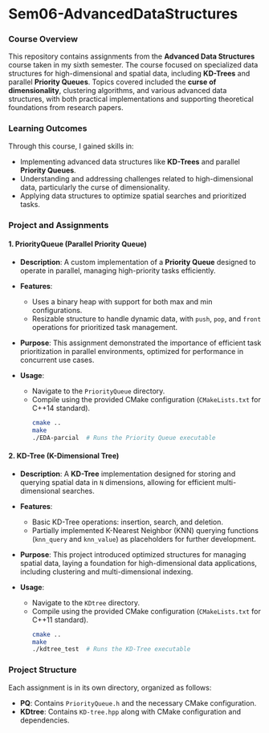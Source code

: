 # Sem06-AdvancedDataStructures

### Course Overview
This repository contains assignments from the **Advanced Data Structures** course taken in my sixth semester. The course focused on specialized data structures for high-dimensional and spatial data, including **KD-Trees** and parallel **Priority Queues**. Topics covered included the **curse of dimensionality**, clustering algorithms, and various advanced data structures, with both practical implementations and supporting theoretical foundations from research papers.

### Learning Outcomes
Through this course, I gained skills in:
- Implementing advanced data structures like **KD-Trees** and parallel **Priority Queues**.
- Understanding and addressing challenges related to high-dimensional data, particularly the curse of dimensionality.
- Applying data structures to optimize spatial searches and prioritized tasks.

### Project and Assignments

#### 1. PriorityQueue (Parallel Priority Queue)
   - **Description**: A custom implementation of a **Priority Queue** designed to operate in parallel, managing high-priority tasks efficiently.
   - **Features**:
     - Uses a binary heap with support for both max and min configurations.
     - Resizable structure to handle dynamic data, with `push`, `pop`, and `front` operations for prioritized task management.
   - **Purpose**: This assignment demonstrated the importance of efficient task prioritization in parallel environments, optimized for performance in concurrent use cases.

   - **Usage**:
     - Navigate to the `PriorityQueue` directory.
     - Compile using the provided CMake configuration (`CMakeLists.txt` for C++14 standard).
       ```bash
       cmake ..
       make
       ./EDA-parcial  # Runs the Priority Queue executable
       ```

#### 2. KD-Tree (K-Dimensional Tree)
   - **Description**: A **KD-Tree** implementation designed for storing and querying spatial data in `N` dimensions, allowing for efficient multi-dimensional searches.
   - **Features**:
     - Basic KD-Tree operations: insertion, search, and deletion.
     - Partially implemented K-Nearest Neighbor (KNN) querying functions (`knn_query` and `knn_value`) as placeholders for further development.
   - **Purpose**: This project introduced optimized structures for managing spatial data, laying a foundation for high-dimensional data applications, including clustering and multi-dimensional indexing.

   - **Usage**:
     - Navigate to the `KDtree` directory.
     - Compile using the provided CMake configuration (`CMakeLists.txt` for C++11 standard).
       ```bash
       cmake ..
       make
       ./kdtree_test  # Runs the KD-Tree executable
       ```

### Project Structure
Each assignment is in its own directory, organized as follows:
- **PQ**: Contains `PriorityQueue.h` and the necessary CMake configuration.
- **KDtree**: Contains `KD-tree.hpp` along with CMake configuration and dependencies.
